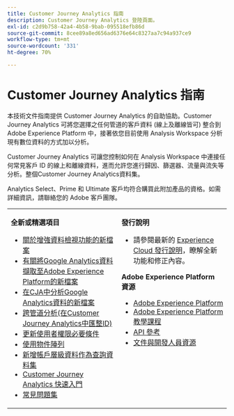 ```yaml
---
title: Customer Journey Analytics 指南
description: Customer Journey Analytics 登陸頁面。
exl-id: c2d9b758-42a4-4b58-9bab-095518efb86d
source-git-commit: 8cee89a8ed656ad6376e64c8327aa7c94a937ce9
workflow-type: tm+mt
source-wordcount: '331'
ht-degree: 70%

---
```


# Customer Journey Analytics 指南

本技術文件指南提供 Customer Journey Analytics 的自助協助。Customer Journey Analytics 可將您選擇之任何管道的客戶資料 (線上及離線皆可) 整合到 Adobe Experience Platform 中，接著依您目前使用 Analysis Workspace 分析現有數位資料的方式加以分析。

Customer Journey Analytics 可讓您控制如何在 Analysis Workspace 中連接任何常見客戶 ID 的線上和離線資料，進而允許您進行歸因、篩選器、流量與流失等分析。整個Customer Journey Analytics資料集。

Analytics Select、Prime 和 Ultimate 客戶均符合購買此附加產品的資格。如需詳細資訊，請聯絡您的 Adobe 客戶團隊。

<table frame="none"> 
 <tbody> 
  <tr> 
   <td colname="col1" colsep="0" rowsep="0" valign="top"> <p class="head"> <b>全新或精選項目</b> </p> <p> 
     <ul>
      <li><a href="https://experienceleague.adobe.com/docs/analytics-platform/using/cja-dataviews/data-views.html?lang=en#cja-dataviews"> 關於增強資料檢視功能的新檔案  </a> </li>
      <li><a href="https://experienceleague.adobe.com/docs/analytics-platform/using/cja-usecases/ga-to-cja.html?lang=en#cja-usecases"> 有關將Google Analytics資料擷取至Adobe Experience Platform的新檔案  </a> </li>
      <li><a href="https://experienceleague.adobe.com/docs/analytics-platform/using/cja-usecases/ga-to-cja-reporting.html?lang=en#cja-usecases"> 在CJA中分析Google Analytics資料的新檔案  </a> </li>
      <li><a href="https://experienceleague.adobe.com/docs/analytics-platform/using/cja-connections/cca/overview.html?lang=zh-Hant#cja-connections"> 跨管道分析(在Customer Journey Analytics中匯整ID)  </a> </li>
      <li><a href="https://experienceleague.adobe.com/docs/analytics-platform/using/cja-overview/cja-overview.html?lang=zh-Hant#admin-access-permissions"> 更新使用者權限必要條件 </a> </li>
      <li><a href="https://experienceleague.adobe.com/docs/analytics-platform/using/cja-usecases/object-arrays.html?lang=en#cja-usecases"> 使用物件陣列 </a> </li>
      <li><a href="https://experienceleague.adobe.com/docs/analytics-platform/using/cja-usecases/b2b.html"> 新增帳戶層級資料作為查詢資料集 </a> </li>
      <li><a href="https://experienceleague.adobe.com/docs/analytics-platform/using/cja-overview/cja-getting-started.html"> Customer Journey Analytics 快速入門 </a> </li> 
      <li><a href="https://experienceleague.adobe.com/docs/analytics-platform/using/cja-overview/cja-faq.html"> 常見問題集</a> </li> 
   <td colname="col2" valign="top"> <p class="head"><b>發行說明</b> </p> 
    <ul> 
     <li>請參閱最新的 <a href="https://experienceleague.adobe.com/docs/release-notes/experience-cloud/current.html?lang=zh-Hant" format="https" scope="external">Experience Cloud 發行說明</a>，瞭解全新功能和修正內容。 </li> 
    </ul> <p class="head"> <b>Adobe Experience Platform 資源</b> </p> 
    <ul> 
     <li><a href="https://www.adobe.com/tw/experience-platform.html" format="http" scope="external"> Adobe Experience Platform</a> </li> 
     <li> <a href="https://www.adobe.io/apis/experienceplatform/home/tutorials.html" format="https" scope="external"> Adobe Experience Platform 教學課程</a> </li> 
     <li><a href="https://www.adobe.io/apis/experienceplatform/home/api-reference.html" format="https" scope="external"> API 參考</a> </li> 
     <li><a href="https://www.adobe.com/tw/experience-platform/documentation-and-developer-resources.html" format="https" scope="external"> 文件與開發人員資源</a> </li> 
    </ul> </td> 
  </tr> 
 </tbody> 
</table>
